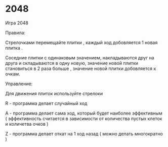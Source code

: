 # 2048

Игра 2048

Правила:

Стрелочками перемещайте плитки  , каждый ход добовляется 1 новая плитка . 

Соседние плитки с одинаковым значением, накладываются друг на друга и складываются в одну новую,
значение новой плитки становиться в 2 раза больше , значение новой плитки добовляется к очкам.

Управление:

Для движения плиток используйте стрелоки

R - программа делает случайный ход

A - программа делает сама ход, который будет наиболее эффективным 
    ( эффективность считается в зависимости от количества пустых клеток и количетва очков )
    
Z - программа делает откат на 1 ход назад ( можно делать многократно )    
